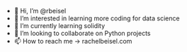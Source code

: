 - 👋 Hi, I’m @rbeisel
- 👀 I’m interested in learning more coding for data science
- 🌱 I’m currently learning solidity
- 💞️ I’m looking to collaborate on Python projects
- 📫 How to reach me -> rachelbeisel.com

<!---
rbeisel/rbeisel is a ✨ special ✨ repository because its `README.md` (this file) appears on your GitHub profile.
You can click the Preview link to take a look at your changes.
--->
